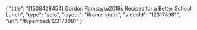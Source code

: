 {
    "title": "[1508428454] Gordon Ramsay\u2019s Recipes for a Better School Lunch",
    "type": "solo",
    "layout": "iframe-static",
    "videoId": "123178981",
    "url": "\/tvpembed\/123178981"
}